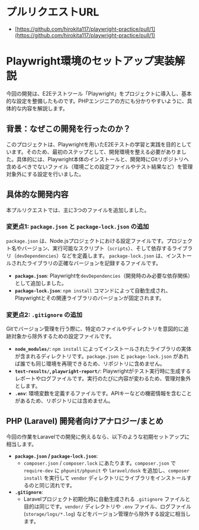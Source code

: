 # プルリクエストURL
- [https://github.com/hirokita117/playwright-practice/pull/1](https://github.com/hirokita117/playwright-practice/pull/1)

# Playwright環境のセットアップ実装解説

今回の開発は、E2Eテストツール「Playwright」をプロジェクトに導入し、基本的な設定を整備したものです。PHPエンジニアの方にも分かりやすいように、具体的な内容を解説します。

## 背景：なぜこの開発を行ったのか？

このプロジェクトは、Playwrightを用いたE2Eテストの学習と実践を目的としています。そのため、最初のステップとして、開発環境を整える必要がありました。具体的には、Playwright本体のインストールと、開発時にGitリポジトリへ含めるべきでないファイル（環境ごとの設定ファイルやテスト結果など）を管理対象外にする設定を行いました。

## 具体的な開発内容

本プルリクエストでは、主に3つのファイルを追加しました。

### 変更点1: `package.json` と `package-lock.json` の追加

`package.json` は、Node.jsプロジェクトにおける設定ファイルです。プロジェクト名やバージョン、実行可能なスクリプト（`scripts`）、そして依存するライブラリ（`devDependencies`）などを定義します。
`package-lock.json` は、インストールされたライブラリの正確なバージョンを記録するファイルです。

- **`package.json`**: Playwrightを`devDependencies`（開発時のみ必要な依存関係）として追加しました。
- **`package-lock.json`**: `npm install` コマンドによって自動生成され、Playwrightとその関連ライブラリのバージョンが固定されます。

### 変更点2: `.gitignore` の追加

Gitでバージョン管理を行う際に、特定のファイルやディレクトリを意図的に追跡対象から除外するための設定ファイルです。

- **`node_modules/`**: `npm install` によってインストールされたライブラリの実体が含まれるディレクトリです。`package.json` と `package-lock.json` があれば誰でも同じ環境を再現できるため、リポジトリに含めません。
- **`test-results/`, `playwright-report/`**: Playwrightがテスト実行時に生成するレポートやログファイルです。実行のたびに内容が変わるため、管理対象外とします。
- **`.env`**: 環境変数を定義するファイルです。APIキーなどの機密情報を含むことがあるため、リポジトリには含めません。

## PHP (Laravel) 開発者向けアナロジー/まとめ

今回の作業をLaravelでの開発に例えるなら、以下のような初期セットアップに相当します。

- **`package.json` / `package-lock.json`**:
  - `composer.json` / `composer.lock` にあたります。`composer.json` で `require-dev` に `phpunit/phpunit` や `laravel/dusk` を追加し、`composer install` を実行して `vendor` ディレクトリにライブラリをインストールするのと同じ流れです。
- **`.gitignore`**:
  - Laravelプロジェクト初期化時に自動生成される `.gitignore` ファイルと目的は同じです。`vendor/` ディレクトリや `.env` ファイル、ログファイル (`storage/logs/*.log`) などをバージョン管理から除外する設定に相当します。
